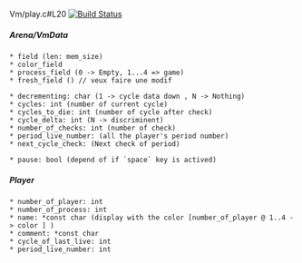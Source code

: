 Vm/play.c#L20
[![Build Status](https://travis-ci.com/Lexouu77/Corewar-42.svg?token=q2S96ySaNvqWCnFGoWGd&branch=master)](https://travis-ci.com/Lexouu77/Corewar-42)

##### Arena/VmData
```
* field (len: mem_size)
* color_field
* process_field (0 -> Empty, 1...4 => game)
* fresh_field () // veux faire une modif

* decrementing: char (1 -> cycle data down , N -> Nothing)
* cycles: int (number of current cycle)
* cycles_to_die: int (number of cycle after check)
* cycle_delta: int (N -> discriminent)
* number_of_checks: int (number of check)
* period_live_number: (all the player's period number)
* next_cycle_check: (Next check of period)

* pause: bool (depend of if `space` key is actived)
```

##### Player
```
* number_of_player: int
* number_of_process: int
* name: *const char (display with the color [number_of_player @ 1..4 -> color ] )
* comment: *const char
* cycle_of_last_live: int
* period_live_number: int
```
